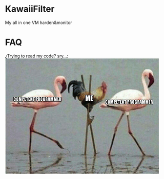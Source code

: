 # KawaiiFilter
My all in one VM harden&monitor

# FAQ
¿Trying to read my code? sry...:
![Image of devel](https://github.com/Bondey/KawaiiFilter/blob/master/misc/devel.jpg)